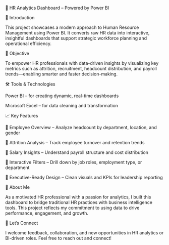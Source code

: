💼 HR Analytics Dashboard – Powered by Power BI

🌟 Introduction

This project showcases a modern approach to Human Resource Management using Power BI. It converts raw HR data into interactive, insightful dashboards that support strategic workforce planning and operational efficiency.

🎯 Objective

To empower HR professionals with data-driven insights by visualizing key metrics such as attrition, recruitment, headcount distribution, and payroll trends—enabling smarter and faster decision-making.

🛠️ Tools & Technologies

Power BI – for creating dynamic, real-time dashboards

Microsoft Excel – for data cleaning and transformation


📈 Key Features

📌 Employee Overview – Analyze headcount by department, location, and gender

📌 Attrition Analysis – Track employee turnover and retention trends

📌 Salary Insights – Understand payroll structure and cost distribution

📌 Interactive Filters – Drill down by job roles, employment type, or department

📌 Executive-Ready Design – Clean visuals and KPIs for leadership reporting


👤 About Me

As a motivated HR professional with a passion for analytics, I built this dashboard to bridge traditional HR practices with business intelligence tools. This project reflects my commitment to using data to drive performance, engagement, and growth.

🤝 Let’s Connect

I welcome feedback, collaboration, and new opportunities in HR analytics or BI-driven roles. Feel free to reach out and connect!
